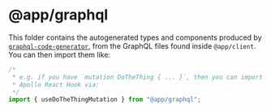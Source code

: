# @app/graphql

This folder contains the autogenerated types and components produced by
[`graphql-code-generator`](https://github.com/dotansimha/graphql-code-generator),
from the GraphQL files found inside `@app/client`. You can then import them
like:

```js
/*
 * e.g. if you have `mutation DoTheThing { ... }`, then you can import the
 * Apollo React Hook via:
 */
import { useDoTheThingMutation } from "@app/graphql";
```
